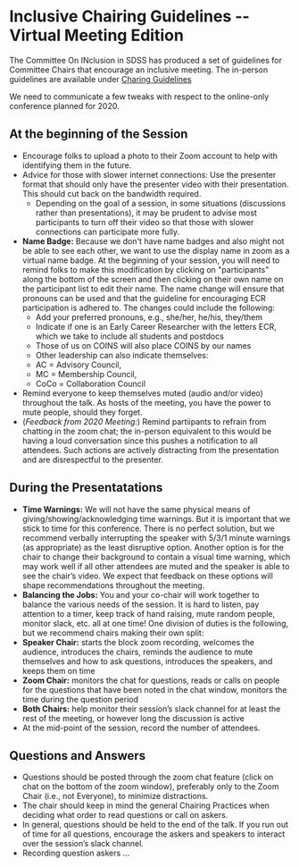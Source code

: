 # Inclusive Chairing Guidelines -- Virtual Meeting Edition

The Committee On INclusion in SDSS has produced a set of guidelines for Committee Chairs that encourage an inclusive meeting. The in-person guidelines are available under [Charing Guidelines](chairing_guidelines.md)


We need to communicate a few tweaks with respect to the online-only conference planned for 2020. 

## At the beginning of the Session

- Encourage folks to upload a photo to their Zoom account to help with identifying them in the future. 
- Advice for those with slower internet connections: Use the presenter format that should only have the presenter video with their presentation. This should cut back on the bandwidth required. 
  - Depending on the goal of a session, in some situations (discussions rather than presentations), it may be prudent to advise most participants to turn off their video so that those with slower connections can participate more fully. 
- **Name Badge:** Because we don't have name badges and also might not be able to see each other, we want to use the display name in zoom as a virtual name badge. At the beginning of your session, you will need to remind folks to make this modification by clicking on "participants" along the bottom of the screen and then clicking on their own name on the participant list to edit their name. The name change will ensure that pronouns can be used and that the guideline for encouraging ECR participation is adhered to. The changes could include the following:
  - Add your preferred pronouns, e.g.,  she/her, he/his, they/them
  - Indicate if one is an Early Career Researcher with the letters ECR, which we take to include all students and postdocs
  - Those of us on COINS will also place COINS by our names 
  - Other leadership can also indicate themselves: 
   - AC = Advisory Council, 
   - MC = Membership Council, 
   - CoCo = Collaboration Council
- Remind everyone to keep themselves muted (audio and/or video) throughout the talk. As hosts of the meeting, you have the power to mute people, should they forget.
- (_Feedback from 2020 Meeting:_) Remind partiipants to refrain from chatting in the zoom chat; the in-person equivalent to this would be having a loud conversation since this pushes a notification to all attendees. Such actions are actively distracting from the presentation and are disrespectful to the presenter.  
 
## During the Presentatations

- **Time Warnings:** We will not have the same physical means of giving/showing/acknowledging time warnings. But it is important that we stick to time for this conference. There is no perfect solution, but we recommend verbally interrupting the speaker with 5/3/1 minute warnings (as appropriate) as the least disruptive option.  Another option is for the chair to change their background to contain a visual time warning, which may work well if all other attendees are muted and the speaker is able to see the chair’s video.  We expect that feedback on these options will shape recommendations throughout the meeting.
- **Balancing the Jobs:** You and your co-chair will work together to balance the various needs of the session. It is hard to listen, pay attention to a timer, keep track of hand raising, mute random people, monitor slack, etc. all at one time! One division of duties is the following, but we recommend chairs making their own split:
 - **Speaker Chair:** starts the block zoom recording, welcomes the audience, introduces the chairs, reminds the audience to mute themselves and how to ask questions, introduces the speakers, and keeps them on time
 - **Zoom Chair:** monitors the chat for questions, reads or calls on people for the questions that have been noted in the chat window, monitors the time during the question period
 - **Both Chairs:** help monitor their session’s slack channel for at least the rest of the meeting, or however long the discussion is active
- At the mid-point of the session, record the number of attendees.  
 
## Questions and Answers 

- Questions should be posted through the zoom chat feature (click on chat on the bottom of the zoom window), preferably only to the Zoom Chair (i.e., not Everyone), to minimize distractions. 
- The chair should keep in mind the general Chairing Practices when deciding what order to read questions or call on askers.  
- In general, questions should be held to the end of the talk.  If you run out of time for all questions, encourage the askers and speakers to interact over the session’s slack channel.
- Recording question askers ... 


